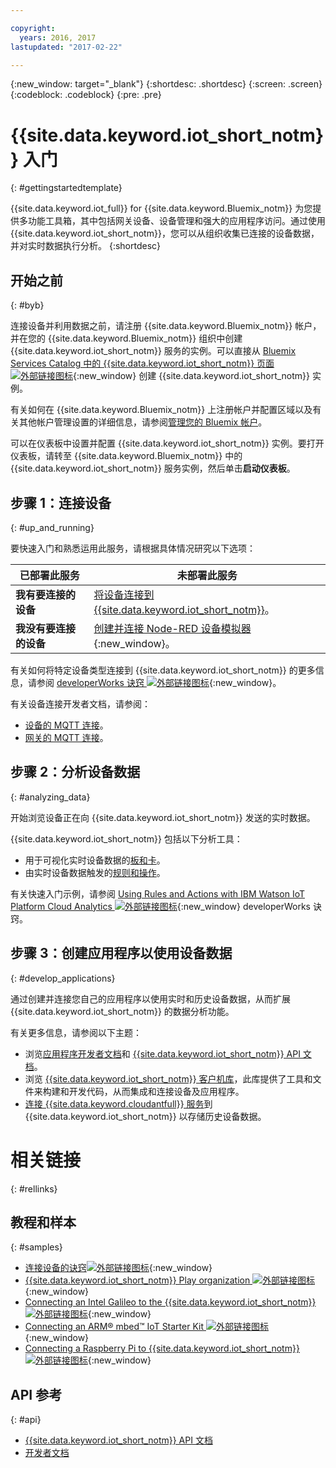 ```yaml
---

copyright:
  years: 2016, 2017
lastupdated: "2017-02-22"

---
```


{:new_window: target="\_blank"}
{:shortdesc: .shortdesc}
{:screen: .screen}
{:codeblock: .codeblock}
{:pre: .pre}

# {{site.data.keyword.iot_short_notm}} 入门
{: #gettingstartedtemplate}

{{site.data.keyword.iot_full}} for {{site.data.keyword.Bluemix_notm}} 为您提供多功能工具箱，其中包括网关设备、设备管理和强大的应用程序访问。通过使用 {{site.data.keyword.iot_short_notm}}，您可以从组织收集已连接的设备数据，并对实时数据执行分析。
{:shortdesc}

## 开始之前
{: #byb}

连接设备并利用数据之前，请注册 {{site.data.keyword.Bluemix_notm}} 帐户，并在您的 {{site.data.keyword.Bluemix_notm}} 组织中创建 {{site.data.keyword.iot_short_notm}} 服务的实例。可以直接从 [Bluemix Services Catalog 中的 {{site.data.keyword.iot_short_notm}} 页面 ![外部链接图标](../../icons/launch-glyph.svg)](https://console.{DomainName}/catalog/services/internet-of-things-platform/){:new_window} 创建 {{site.data.keyword.iot_short_notm}} 实例。  

有关如何在 {{site.data.keyword.Bluemix_notm}} 上注册帐户并配置区域以及有关其他帐户管理设置的详细信息，请参阅[管理您的 Bluemix 帐户](https://console.ng.bluemix.net/docs/admin/account.html#signup)。

可以在仪表板中设置并配置 {{site.data.keyword.iot_short_notm}} 实例。要打开仪表板，请转至 {{site.data.keyword.Bluemix_notm}} 中的 {{site.data.keyword.iot_short_notm}} 服务实例，然后单击**启动仪表板**。

## 步骤 1：连接设备
{: #up_and_running}

要快速入门和熟悉运用此服务，请根据具体情况研究以下选项：

   |   已部署此服务 | 未部署此服务
  ------------- | -------------
  **我有要连接的设备** | [将设备连接到 {{site.data.keyword.iot_short_notm}}](iotplatform_task.html#iotplatform_task)。| 在[播放组织演示 ![外部链接图标](../../icons/launch-glyph.svg)](http://discover-iot.eu-gb.mybluemix.net/?cm_mc_uid=44491599487314618721024&cm_mc_sid_50200000=1462798151#/play){:new_window} 中研究设备连接。
  **我没有要连接的设备** | [创建并连接 Node-RED 设备模拟器](nodereddevice_sample.html){:new_window}。 | [Watson IoT Platform 入门模板](https://console.ng.bluemix.net/docs/starters/IoT/iot500.html) 入门。
有关如何将特定设备类型连接到 {{site.data.keyword.iot_short_notm}} 的更多信息，请参阅 [developerWorks 诀窍 ![外部链接图标](../../icons/launch-glyph.svg)](https://developer.ibm.com/recipes/tutorials/category/internet-of-things-iot/){:new_window}。  

有关设备连接开发者文档，请参阅：
- [设备的 MQTT 连接](devices/mqtt.html)。
- [网关的 MQTT 连接](gateways/mqtt.html)。

## 步骤 2：分析设备数据
{: #analyzing_data}

开始浏览设备正在向 {{site.data.keyword.iot_short_notm}} 发送的实时数据。

{{site.data.keyword.iot_short_notm}} 包括以下分析工具：  
- 用于可视化实时设备数据的[板和卡](data_visualization.html)。
- 由实时设备数据触发的[规则和操作](analytics.html)。

有关快速入门示例，请参阅 [Using Rules and Actions with IBM Watson IoT Platform Cloud Analytics ![外部链接图标](../../icons/launch-glyph.svg)](https://developer.ibm.com/recipes/tutorials/using-rules-and-actions-with-ibm-watson-iot-platform-cloud-analytics/){:new_window} developerWorks 诀窍。

## 步骤 3：创建应用程序以使用设备数据
{: #develop_applications}

通过创建并连接您自己的应用程序以使用实时和历史设备数据，从而扩展 {{site.data.keyword.iot_short_notm}} 的数据分析功能。

有关更多信息，请参阅以下主题：   
- 浏览[应用程序开发者文档](applications/api.html)和 [{{site.data.keyword.iot_short_notm}} API 文档](reference/rest_api.html)。
- 浏览 [{{site.data.keyword.iot_short_notm}} 客户机库](iot_platform_client_lib.html)，此库提供了工具和文件来构建和开发代码，从而集成和连接设备及应用程序。
- [连接 {{site.data.keyword.cloudantfull}} 服务](cloudant_connector.html)到 {{site.data.keyword.iot_short_notm}} 以存储历史设备数据。




# 相关链接
{: #rellinks}
## 教程和样本
{: #samples}
* [连接设备的诀窍![外部链接图标](../../icons/launch-glyph.svg)](https://developer.ibm.com/recipes/tutorials/category/internet-of-things-iot/){:new_window}
* [{{site.data.keyword.iot_short_notm}} Play organization ![外部链接图标](../../icons/launch-glyph.svg)](https://play.internetofthings.ibmcloud.com/){:new_window}
* [Connecting an Intel Galileo to the {{site.data.keyword.iot_short_notm}} ![外部链接图标](../../icons/launch-glyph.svg)](https://developer.ibm.com/recipes/tutorials/connect-an-intel-galileo-to-the-internet-of-things-foundation-connect/){:new_window}
* [Connecting an ARM® mbed™ IoT Starter Kit ![外部链接图标](../../icons/launch-glyph.svg)](https://developer.ibm.com/recipes/tutorials/arm-mbed-iot-starter-kit-part-1/){:new_window}
* [Connecting a Raspberry Pi to {{site.data.keyword.iot_short_notm}} ![外部链接图标](../../icons/launch-glyph.svg)](https://developer.ibm.com/recipes/tutorials/raspberry-pi-4/){:new_window}

## API 参考
{: #api}
* [{{site.data.keyword.iot_short_notm}} API 文档](../reference/rest_api.html)
* [开发者文档](developer_doc_overview.html)
